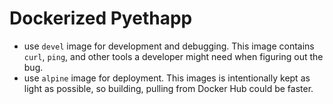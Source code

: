 # Dockerized Pyethapp

- use `devel` image for development and debugging. This image contains `curl`, `ping`, and other tools a developer might need when figuring out the bug.
- use `alpine` image for deployment. This images is intentionally kept as light as possible, so building, pulling from Docker Hub could be faster.
